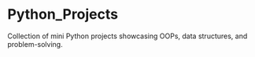 # Python_Projects
Collection of mini Python projects showcasing OOPs, data structures, and problem-solving.
